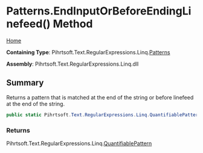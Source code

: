 # Patterns\.EndInputOrBeforeEndingLinefeed\(\) Method

[Home](../../../../../../README.md)

**Containing Type**: Pihrtsoft\.Text\.RegularExpressions\.Linq\.[Patterns](../README.md)

**Assembly**: Pihrtsoft\.Text\.RegularExpressions\.Linq\.dll

## Summary

Returns a pattern that is matched at the end of the string or before linefeed at the end of the string\.

```csharp
public static Pihrtsoft.Text.RegularExpressions.Linq.QuantifiablePattern EndInputOrBeforeEndingLinefeed()
```

### Returns

Pihrtsoft\.Text\.RegularExpressions\.Linq\.[QuantifiablePattern](../../QuantifiablePattern/README.md)

